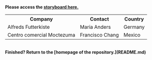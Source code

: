 <b>Please access the [storyboard here.](https://preview.shorthand.com/ELCy4XNoBlsQ5GUp)

<table>
  <tr>
    <th>Company</th>
    <th>Contact</th>
    <th>Country</th>
  </tr>
  <tr>
    <td>Alfreds Futterkiste</td>
    <td>Maria Anders</td>
    <td>Germany</td>
  </tr>
  <tr>
    <td>Centro comercial Moctezuma</td>
    <td>Francisco Chang</td>
    <td>Mexico</td>
  </tr>
</table>
<br>
Finished? Return to the [homepage of the repository.](README.md)
